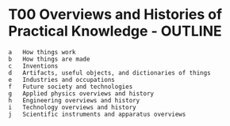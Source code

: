 # T00 Overviews and Histories of Practical Knowledge - OUTLINE
    a	How things work 
    b	How things are made
    c	Inventions
    d	Artifacts, useful objects, and dictionaries of things
    e	Industries and occupations
    f	Future society and technologies
    g	Applied physics overviews and history
    h	Engineering overviews and history
    i	Technology overviews and history
    j	Scientific instruments and apparatus overviews
